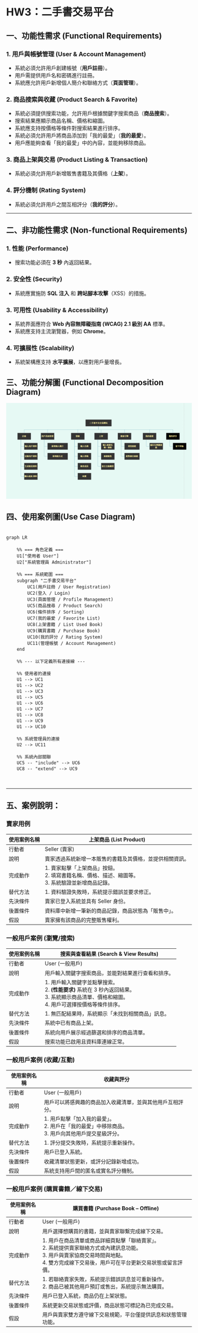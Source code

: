 #  HW3：二手書交易平台

## 一、功能性需求 (Functional Requirements)

### 1. 用戶與帳號管理 (User & Account Management)

* 系統必須允許用戶創建帳號（**用戶註冊**）。
* 用戶需提供用戶名和密碼進行註冊。
* 系統應允許用戶新增個人簡介和聯絡方式（**頁面管理**）。

### 2. 商品搜索與收藏 (Product Search & Favorite)

* 系統必須提供搜索功能，允許用戶根據關鍵字搜索商品（**商品搜索**）。
* 搜索結果應顯示商品名稱、價格和縮圖。
* 系統應支持按價格等條件對搜索結果進行排序。
* 系統必須允許用戶將商品添加到「我的最愛」（**我的最愛**）。
* 用戶應能夠查看「我的最愛」中的內容，並能夠移除商品。

### 3. 商品上架與交易 (Product Listing & Transaction)

* 系統必須允許用戶新增販售書籍及其價格（**上架**）。

### 4. 評分機制 (Rating System)

* 系統必須允許用戶之間互相評分（**我的評分**）。

---

## 二、非功能性需求 (Non-functional Requirements)

### 1. 性能 (Performance)

* 搜索功能必須在 **3 秒** 內返回結果。

### 2. 安全性 (Security)

* 系統應實施防 **SQL 注入** 和 **跨站腳本攻擊**（XSS）的措施。

### 3. 可用性 (Usability & Accessibility)

* 系統界面應符合 **Web 內容無障礙指南 (WCAG) 2.1 級別 AA** 標準。
* 系統應支持主流瀏覽器，例如 **Chrome**。

### 4. 可擴展性 (Scalability)

* 系統架構應支持 **水平擴展**，以應對用戶量增長。


## 三、功能分解圖 (Functional Decomposition Diagram)

![使用案例](功能圖.png)


## 四、使用案例圖(Use Case Diagram)

```mermaid

graph LR

    %% === 角色定義 ===
    U1["使用者 User"]
    U2["系統管理員 Administrator"]

    %% === 系統範圍 ===
    subgraph "二手書交易平台"
        UC1(用戶註冊 / User Registration)
        UC2(登入 / Login)
        UC3(頁面管理 / Profile Management)
        UC5(商品搜尋 / Product Search)
        UC6(條件排序 / Sorting)
        UC7(我的最愛 / Favorite List)
        UC8(上架書籍 / List Used Book)
        UC9(購買書籍 / Purchase Book)
        UC10(我的評分 / Rating System)
        UC11(管理帳號 / Account Management)
    end

    %% --- 以下定義所有連接線 ---

    %% 使用者的連接
    U1 --> UC1
    U1 --> UC2
    U1 --> UC3
    U1 --> UC5
    U1 --> UC6
    U1 --> UC7
    U1 --> UC8
    U1 --> UC9
    U1 --> UC10

    %% 系統管理員的連接
    U2 --> UC11

    %% 系統內部關聯
    UC5 -- "include" --> UC6
    UC8 -- "extend" --> UC9

   
```

---



## 五、案例說明：

### 賣家用例

| 使用案例名稱 |  上架商品 (List Product) |
|--------------|-----------------------------|
| 行動者       | Seller (賣家)               |
| 說明         | 賣家透過系統新增一本販售的書籍及其價格，並提供相關資訊。 |
| 完成動作     | 1. 賣家點擊「上架商品」按鈕。<br>2. 填寫書籍名稱、價格、描述、縮圖等。<br>3. 系統驗證並新增商品記錄。 |
| 替代方法     | 1. 資料驗證失敗時，系統提示錯誤並要求修正。 |
| 先決條件     | 賣家已登入系統並具有 Seller 身份。 |
| 後置條件     | 資料庫中新增一筆新的商品記錄，商品狀態為「販售中」。 |
| 假設         | 賣家擁有該商品的完整販售權利。 |

### 一般用戶案例 (瀏覽/搜索)

| 使用案例名稱 |搜索與查看結果 (Search & View Results) |
|--------------|--------------------------------------------------|
| 行動者       | User (一般用戶)                                  |
| 說明         | 用戶輸入關鍵字搜索商品，並能對結果進行查看和排序。 |
| 完成動作     | 1. 用戶輸入關鍵字並點擊搜索。<br>2. **(性能要求)** 系統在 3 秒內返回結果。<br>3. 系統顯示商品清單、價格和縮圖。<br>4. 用戶可選擇按價格等條件排序。 |
| 替代方法     | 1. 無匹配結果時，系統顯示「未找到相關商品」訊息。 |
| 先決條件     | 系統中已有商品上架。 |
| 後置條件     | 系統向用戶展示經過篩選和排序的商品清單。 |
| 假設         | 搜索功能已啟用且資料庫連線正常。 |

### 一般用戶案例 (收藏/互動)

| 使用案例名稱 |  收藏與評分 |
|--------------|----------------------|
| 行動者       | User (一般用戶)      |
| 說明         | 用戶可以將感興趣的商品加入收藏清單，並與其他用戶互相評分。 |
| 完成動作     | 1. 用戶點擊「加入我的最愛」。<br>2. 用戶在「我的最愛」中移除商品。<br>3. 用戶向其他用戶提交星級評分。 |
| 替代方法     | 1. 評分提交失敗時，系統提示重新操作。 |
| 先決條件     | 用戶已登入系統。 |
| 後置條件     | 收藏清單狀態更新，或評分記錄新增成功。 |
| 假設         | 系統支持用戶間的匿名或實名評分機制。 |

### 一般用戶案例 (購買書籍／線下交易)

| 使用案例名稱 | 購買書籍 (Purchase Book – Offline) |
|--------------|-----------------------------------|
| 行動者       | User (一般用戶)                    |
| 說明         | 用戶選擇想購買的書籍，並與賣家聯繫完成線下交易。 |
| 完成動作     | 1. 用戶在商品清單或商品詳細頁點擊「聯絡賣家」。<br>2. 系統提供賣家聯絡方式或內建訊息功能。<br>3. 用戶與賣家協商交易時間與地點。<br>4. 雙方完成線下交易後，用戶可在平台更新交易狀態或留言評價。 |
| 替代方法     | 1. 若聯絡賣家失敗，系統提示錯誤訊息並可重新操作。<br>2. 商品已被其他用戶預訂或售出，系統提示無法購買。 |
| 先決條件     | 用戶已登入系統，商品仍在上架狀態。 |
| 後置條件     | 系統更新交易狀態或評價，商品狀態可標記為已完成交易。 |
| 假設         | 用戶與賣家雙方遵守線下交易規範，平台僅提供訊息和狀態管理功能。 |

